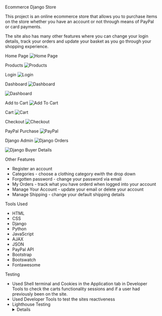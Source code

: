 Ecommerce Django Store

This project is an online ecommerce store that allows you to purchase items on the store whether you have an account or not through means of PayPal or card payments.

The site also has many other features where you can change your login details, track your orders and update your basket as you go through your shopping experience.


Home Page
![Home Page](EcommDjangoProject/static/media/images/HomePage.jpg)


Products
![Products](EcommDjangoProject/static/media/images/Products.jpg)


Login
![Login](EcommDjangoProject/static/media/images/Login.jpg)


Dashboard
![Dashboard](EcommDjangoProject/static/media/images/Dashboard1.jpg)

![Dashboard](EcommDjangoProject/static/media/images/Dashboard2.jpg)



Add to Cart
![Add To Cart](EcommDjangoProject/static/media/images/AddToCart.jpg)


Cart
![Cart](EcommDjangoProject/static/media/images/Cart.jpg)


Checkout
![Checkout](EcommDjangoProject/static/media/images/Checkout.jpg)


PayPal Purchase
![PayPal](EcommDjangoProject/static/media/images/PayPal.jpg)


Django Admin
![Django Orders](EcommDjangoProject/static/media/images/Django1.jpg)

![Django Buyer Details](EcommDjangoProject/static/media/images/Django2.jpg)




Other Features
* Register an account 
* Categories - choose a clothing category ewith the drop down
* Forgotten password - change your password via email
* My Orders - track what you have orderd when logged into your account
* Manage Your Account - update your email or delete your account
* Manage Shipping - change your default shipping details



Tools Used
* HTML
* CSS
* Django
* Python
* JavaScript
* AJAX
* JSON
* PayPal API
* Bootstrap
* Bootswatch
* Fontawesome


Testing
* Used Shell terminal and Cookies in the Application tab in Developer Tools to check the carts functionality sessions and if a user had previously been on the site.
* Used Developer Tools to test the sites reactiveness 
* <summary> Lighthouse Testing <summary> <details>![Lighthouse Testing](EcommDjangoProject/static/media/images/LighthouseTesting.jpg) <details>
